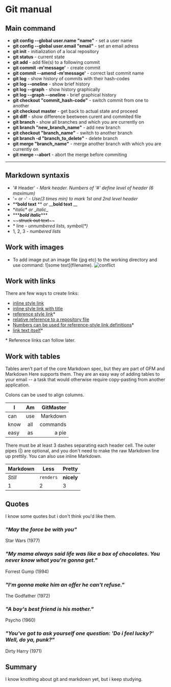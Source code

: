 # Git manual
## Main command

* __git config --global user.name "name"__ - set a user name
* __git config --global user.email "email"__ - set an email adress
* __git init__ - initialization of a local repository
* __git status__ - current state
* __git add__ - add file(s) to a following commit
* __git commit -m'message'__ - create commit
* __git commit --amend -m'message'__ - correct last commit name
* __git log__ - show history of commits with their hash-codes
* __git log --oneline__ - show brief history
* __git log --graph__ - show history graphically
* __git log --graph --oneline__ - brief graphical history
* __git checkout "commit_hash-code"__ - switch commit from one to another
* __git checkout master__ - get back to actual state and proceed
* __git diff__ - show difference beetween curent and commited file
* __git branch__ - show all branches and which you are currently on
* __git branch "new_branch_name"__ - add new branch
* __git checkout "branch_name"__ - switch to another branch
* __git branch -d "branch_to_delete"__ - delete branch
* __git merge "branch_name"__ - merge another branch with which you are currently on
* __git merge --abort__ - abort the merge before commiting


---

## Markdown syntaxis


* '# Header' - _Mark header. Numbers of '#' define level of header (6 maximum)_
* '= or -' - _Use(3 times min) to mark 1st and 2nd level header_
* \*\***bold text** \*\* _or_ \_\___bold text__ \_\_
* \**italic*\* _or_ \__italic_\_
* \*\*\****bold italic***\*\*\*
* \~\~~~struck out text~~\~\~
* \* line - _unnumbered lists, symbol(*)_
* 1, 2, 3 - _numbered lists_

## Work with images

* To add image put an image file (jpg etc) to the working directory and use command: \!\[some text\]\(filename\).
![conflict](Conflict.bmp)
## Work with links
There are few ways to create links:

* [inline style link](https://www.wikipedia.org/)
* [inline style link with title](https://www.wikipedia.org/ "Wikipedia's Homepage")
* [reference style link][Arbitrary case-insensitive reference text]*
* [relative reference to a repository file](https://github.com/TheDarkestSouls/PraiseTheSun)
* [Numbers can be used for reference-style link definitions][1]*
* [link text itself]*

\* Reference links can follow later.

[arbitrary case-insensitive reference text]: https://www.mozilla.org
[1]: https://www.nasa.gov/
[link text itself]: https://www.fourseasons.com/

## Work with tables
Tables aren't part of the core Markdown spec, but they are part of GFM and Markdown Here supports them. They are an easy way of adding tables to your email -- a task that would otherwise require copy-pasting from another application.

Colons can be used to align columns.

| I    | Am  | GitMaster  |
| -----|:---:| ----------:|
| can  | use | Markdown   |
| know | all | commands   |
| easy | as  | a pie      |

There must be at least 3 dashes separating each header cell.
The outer pipes (|) are optional, and you don't need to make the 
raw Markdown line up prettily. You can also use inline Markdown.

Markdown | Less | Pretty
--- | --- | ---
*Still* | `renders` | **nicely**
1 | 2 | 3

## Quotes
I know some quotes but i don't think you'd like them.

### _"May the force be with you"_
Star Wars (1977)

### _"My mama always said life was like a box of chocolates. You never know what you're gonna get."_
Forrest Gump (1994)

### _"I'm gonna make him an offer he can't refuse."_
The Godfather (1972)

### _"A boy's best friend is his mother."_
Psycho (1960)

### _"You've got to ask yourself one question: 'Do i feel lucky?' Well, do ya, punk?"_
Dirty Harry (1971)

## Summary
I know knothing about git and markdown yet, but i keep studying.

